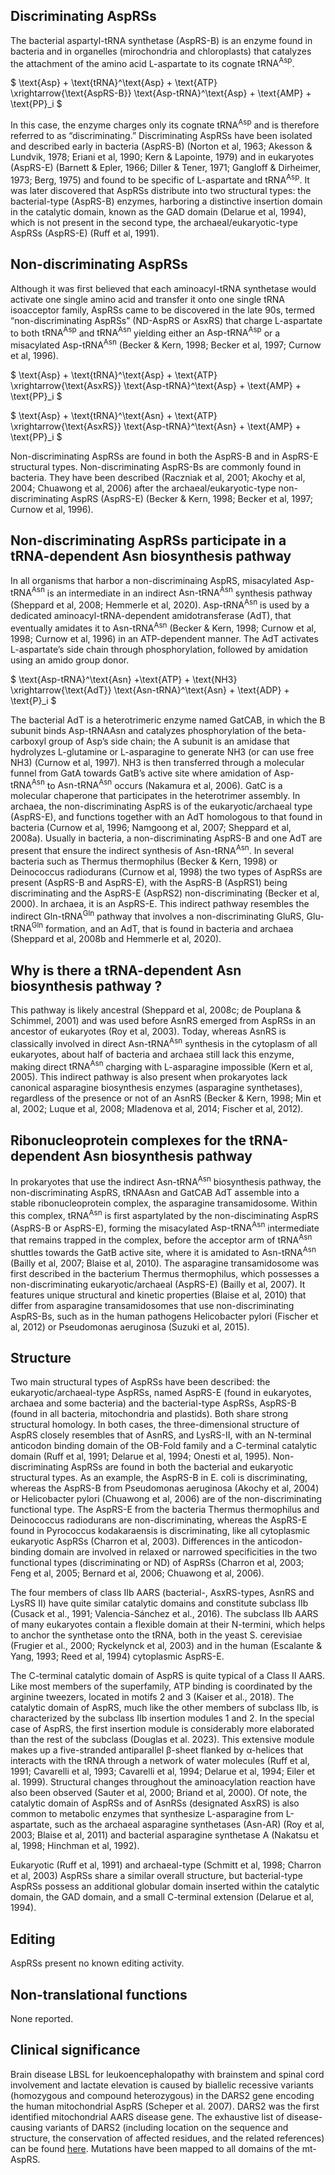 ## Discriminating AspRSs

The bacterial aspartyl-tRNA synthetase (AspRS-B) is an enzyme found in bacteria and in organelles (mirochondria and chloroplasts) that catalyzes the attachment of the amino acid L-aspartate to its cognate $\text{tRNA}^\text{Asp}$. 


$ \text{Asp} + \text{tRNA}^\text{Asp} + \text{ATP} \xrightarrow{\text{AspRS-B}} \text{Asp-tRNA}^\text{Asp} + \text{AMP} + \text{PP}_i  $


In this case, the enzyme charges only its cognate $\text{tRNA}^\text{Asp}$ and is therefore referred to as “discriminating.” Discriminating AspRSs have been isolated and described early in bacteria (AspRS-B) (Norton et al, 1963; Akesson & Lundvik, 1978; Eriani et al, 1990; Kern & Lapointe, 1979) and in eukaryotes (AspRS-E) (Barnett & Epler, 1966; Diller & Tener, 1971; Gangloff & Dirheimer, 1973; Berg, 1975) and found to be specific of L-aspartate and $\text{tRNA}^\text{Asp}$. It was later discovered that AspRSs distribute into two structural types: the bacterial-type (AspRS-B) enzymes, harboring a distinctive insertion domain in the catalytic domain, known as the GAD domain (Delarue et al, 1994), which is not present in the second type, the archaeal/eukaryotic-type AspRSs (AspRS-E) (Ruff et al, 1991). 



## Non-discriminating AspRSs
Although it was first believed that each aminoacyl-tRNA synthetase would activate one single amino acid and transfer it onto one single tRNA isoacceptor family, AspRSs came to be discovered in the late 90s, termed “non-discriminating AspRSs” (ND-AspRS or AsxRS) that charge L-aspartate to both $\text{tRNA}^\text{Asp}$ and $\text{tRNA}^\text{Asn}$ yielding either an $\text{Asp-tRNA}^\text{Asp}$ or a misacylated $\text{Asp-tRNA}^\text{Asn}$ (Becker & Kern, 1998; Becker et al, 1997; Curnow et al, 1996).


$ \text{Asp} + \text{tRNA}^\text{Asp} + \text{ATP} \xrightarrow{\text{AsxRS}} \text{Asp-tRNA}^\text{Asp} + \text{AMP} + \text{PP}_i $



$ \text{Asp} + \text{tRNA}^\text{Asn} + \text{ATP} \xrightarrow{\text{AsxRS}} \text{Asp-tRNA}^\text{Asn} + \text{AMP} + \text{PP}_i $

Non-discriminating AspRSs are found in both the AspRS-B and in AspRS-E structural types. Non-discriminating AspRS-Bs are commonly found in bacteria. They have been described (Raczniak et al, 2001; Akochy et al, 2004; Chuawong et al, 2006) after the archaeal/eukaryotic-type non-discriminating AspRS (AspRS-E) (Becker & Kern, 1998; Becker et al, 1997; Curnow et al, 1996). 

## Non-discriminating AspRSs participate in a tRNA-dependent Asn biosynthesis pathway

In all organisms that harbor a non-discriminaing AspRS, misacylated $\text{Asp-tRNA}^\text{Asn}$ is an intermediate in an indirect $\text{Asn-tRNA}^\text{Asn}$ synthesis pathway (Sheppard et al, 2008; Hemmerle et al, 2020). $\text{Asp-tRNA}^\text{Asn}$ is used by a dedicated aminoacyl-tRNA-dependent amidotransferase (AdT), that eventually amidates it to $\text{Asn-tRNA}^\text{Asn}$ (Becker & Kern, 1998; Curnow et al, 1998; Curnow et al, 1996) in an ATP-dependent manner. The AdT activates L-aspartate’s side chain through phosphorylation, followed by amidation using an amido group donor.

$ \text{Asp-tRNA}^\text{Asn} +\text{ATP} + \text{NH3} \xrightarrow{\text{AdT}} \text{Asn-tRNA}^\text{Asn} + \text{ADP} + \text{P}_i $

The bacterial AdT is a heterotrimeric enzyme named GatCAB, in which the B subunit binds Asp-tRNAAsn and catalyzes phosphorylation of the beta-carboxyl group of Asp’s side chain; the A subunit is an amidase that hydrolyzes L-glutamine or L-asparagine to generate NH3 (or can use free NH3) (Curnow et al, 1997). NH3 is then transferred through a molecular funnel from GatA towards GatB’s active site where amidation of $\text{Asp-tRNA}^\text{Asn}$ to $\text{Asn-tRNA}^\text{Asn}$ occurs (Nakamura et al, 2006). GatC is a molecular chaperone that participates in the heterotrimer assembly. In archaea, the non-discriminating AspRS is of the eukaryotic/archaeal type (AspRS-E), and functions together with an AdT homologous to that found in bacteria (Curnow et al, 1996; Namgoong et al, 2007; Sheppard et al, 2008a).
Usually in bacteria, a non-discriminating AspRS-B and one AdT are present that ensure the indirect synthesis of $\text{Asn-tRNA}^\text{Asn}$. In several bacteria such as Thermus thermophilus (Becker & Kern, 1998) or Deinococcus radiodurans (Curnow et al, 1998) the two types of AspRSs are present (AspRS-B and AspRS-E), with the AspRS-B (AspRS1) being discriminating and the AspRS-E (AspRS2) non-discriminating (Becker et al, 2000). In archaea, it is an AspRS-E.
This indirect pathway resembles the indirect $\text{Gln-tRNA}^\text{Gln}$ pathway that involves a non-discriminating GluRS, $\text{Glu-tRNA}^\text{Gln}$ formation, and an AdT, that is found in bacteria and archaea (Sheppard et al, 2008b and Hemmerle et al, 2020).

## Why is there a tRNA-dependent Asn biosynthesis pathway ?

This pathway is likely ancestral (Sheppard et al, 2008c; de Pouplana & Schimmel, 2001) and was used before AsnRS emerged from AspRSs in an ancestor of eukaryotes (Roy et al, 2003). Today, whereas AsnRS is classically involved in direct $\text{Asn-tRNA}^\text{Asn}$ synthesis in the cytoplasm of all eukaryotes, about half of bacteria and archaea still lack this enzyme, making direct $\text{tRNA}^\text{Asn}$ charging with L-asparagine impossible (Kern et al, 2005). This indirect pathway is also present when prokaryotes lack canonical asparagine biosynthesis enzymes (asparagine synthetases), regardless of the presence or not of an AsnRS (Becker & Kern, 1998; Min et al, 2002; Luque et al, 2008; Mladenova et al, 2014; Fischer et al, 2012). 

## Ribonucleoprotein complexes for the tRNA-dependent Asn biosynthesis pathway

In prokaryotes that use the indirect $\text{Asn-tRNA}^\text{Asn}$ biosynthesis pathway, the non-discriminating AspRS, tRNAAsn and GatCAB AdT assemble into a stable ribonucleoprotein complex, the asparagine transamidosome. Within this complex, $\text{tRNA}^\text{Asn}$ is first aspartylated by the non-disciminating AspRS (AspRS-B or AspRS-E), forming the misacylated $\text{Asp-tRNA}^\text{Asn}$ intermediate that remains trapped in the complex, before the acceptor arm of $\text{tRNA}^\text{Asn}$ shuttles towards the GatB active site, where it is amidated to $\text{Asn-tRNA}^\text{Asn}$ (Bailly et al, 2007; Blaise et al, 2010). The asparagine transamidosome was first described in the bacterium Thermus thermophilus, which possesses a non-discriminating eukaryotic/archaeal (AspRS-E) (Bailly et al, 2007). It features unique structural and kinetic properties (Blaise et al, 2010) that differ from asparagine transamidosomes that use non-discriminating AspRS-Bs, such as in the human pathogens Helicobacter pylori (Fischer et al, 2012) or Pseudomonas aeruginosa (Suzuki et al, 2015).



## Structure

Two main structural types of AspRSs have been described: the eukaryotic/archaeal-type AspRSs, named AspRS-E (found in eukaryotes, archaea and some bacteria) and the bacterial-type AspRSs, AspRS-B (found in all bacteria, mitochondria and plastids). Both share strong structural homology. In both cases, the three-dimensional structure of AspRS closely resembles that of AsnRS, and LysRS-II, with an N-terminal anticodon binding domain of the OB-Fold family and a C-terminal catalytic domain (Ruff et al, 1991; Delarue et al, 1994; Onesti et al, 1995). Non-discriminating AspRSs are found in both the bacterial and eukaryotic structural types. As an example, the AspRS-B in E. coli is discriminating, whereas the AspRS-B from Pseudomonas aeruginosa (Akochy et al, 2004) or Helicobacter pylori (Chuawong et al, 2006) are of the non-discriminating functional type. The AspRS-E from the bacteria Thermus thermophilus and Deinococcus radiodurans are non-discriminating, whereas the AspRS-E found in Pyrococcus kodakaraensis is discriminating, like all cytoplasmic eukaryotic AspRSs (Charron et al, 2003). Differences in the anticodon-binding domain are involved in relaxed or narrowed specificities in the two functional types (discriminating or ND) of AspRSs (Charron et al, 2003; Feng et al, 2005; Bernard et al, 2006; Chuawong et al, 2006).

The four members of class IIb AARS (bacterial-, AsxRS-types, AsnRS and LysRS II) have quite similar catalytic domains and constitute subclass IIb (Cusack et al., 1991; Valencia-Sánchez et al., 2016). The subclass IIb AARS of many eukaryotes contain a flexible domain at their N-termini, which helps to anchor the synthetase onto the tRNA, both in the yeast S. cerevisiae (Frugier et al., 2000; Ryckelynck et al, 2003) and in the human (Escalante & Yang, 1993; Reed et al, 1994) cytoplasmic AspRS-E. 

The C-terminal catalytic domain of AspRS is quite typical of a Class II AARS. Like most members of the superfamily, ATP binding is coordinated by the arginine tweezers, located in motifs 2 and 3 (Kaiser et al., 2018). The catalytic domain of AspRS, much like the other members of subclass IIb, is characterized by the subclass IIb insertion modules 1 and 2. In the special case of AspRS, the first insertion module is considerably more elaborated than the rest of the subclass (Douglas et al. 2023). This extensive module makes up a five-stranded antiparallel β-sheet flanked by α-helices that interacts with the tRNA through a network of water molecules (Ruff et al, 1991; Cavarelli et al, 1993; Cavarelli et al, 1994; Delarue et al, 1994; Eiler et al. 1999). Structural changes throughout the aminoacylation reaction have also been observed (Sauter et al, 2000; Briand et al, 2000). Of note, the catalytic domain of AspRSs and of AsnRSs (designated AsxRS) is also common to metabolic enzymes that synthesize L-asparagine from L-aspartate, such as the archaeal asparagine synthetases (Asn-AR) (Roy et al, 2003; Blaise et al, 2011) and bacterial asparagine synthetase A (Nakatsu et al, 1998; Hinchman et al, 1992).

Eukaryotic (Ruff et al, 1991) and archaeal-type (Schmitt et al, 1998; Charron et al, 2003) AspRSs share a similar overall structure, but bacterial-type AspRSs possess an additional globular domain inserted within the catalytic domain, the GAD domain, and a small C-terminal extension (Delarue et al, 1994).

 

## Editing
AspRSs present no known editing activity.

## Non-translational functions
None reported.


## Clinical significance

Brain disease LBSL for leukoencephalopathy with brainstem and spinal cord involvement and lactate elevation is caused by
biallelic recessive variants (homozygous and compound heterozygous) in the DARS2 gene encoding the human mitochondrial AspRS (Scheper et al. 2007). DARS2 was the first identified mitochondrial AARS disease gene. The exhaustive list of disease-causing variants of DARS2 (including location on the sequence and structure, the conservation of affected residues, and the related references) can be found [here](http://misynpat.org/misynpat/PageMaker.rvt?name=DARS2). Mutations have been mapped to all domains of the mt-AspRS. 
